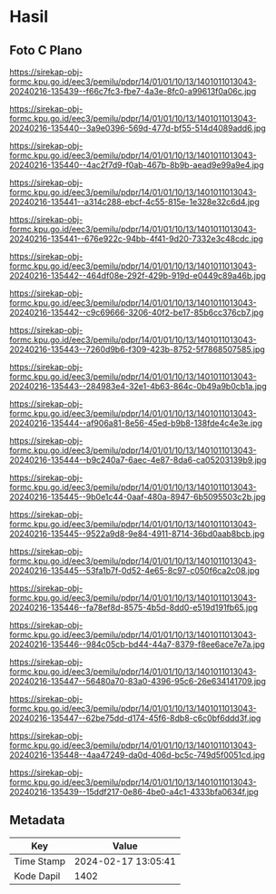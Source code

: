 # Hasil

## Foto C Plano

https://sirekap-obj-formc.kpu.go.id/eec3/pemilu/pdpr/14/01/01/10/13/1401011013043-20240216-135439--f66c7fc3-fbe7-4a3e-8fc0-a99613f0a06c.jpg

https://sirekap-obj-formc.kpu.go.id/eec3/pemilu/pdpr/14/01/01/10/13/1401011013043-20240216-135440--3a9e0396-569d-477d-bf55-514d4089add6.jpg

https://sirekap-obj-formc.kpu.go.id/eec3/pemilu/pdpr/14/01/01/10/13/1401011013043-20240216-135440--4ac2f7d9-f0ab-467b-8b9b-aead9e99a9e4.jpg

https://sirekap-obj-formc.kpu.go.id/eec3/pemilu/pdpr/14/01/01/10/13/1401011013043-20240216-135441--a314c288-ebcf-4c55-815e-1e328e32c6d4.jpg

https://sirekap-obj-formc.kpu.go.id/eec3/pemilu/pdpr/14/01/01/10/13/1401011013043-20240216-135441--676e922c-94bb-4f41-9d20-7332e3c48cdc.jpg

https://sirekap-obj-formc.kpu.go.id/eec3/pemilu/pdpr/14/01/01/10/13/1401011013043-20240216-135442--464df08e-292f-429b-919d-e0449c89a46b.jpg

https://sirekap-obj-formc.kpu.go.id/eec3/pemilu/pdpr/14/01/01/10/13/1401011013043-20240216-135442--c9c69666-3206-40f2-be17-85b6cc376cb7.jpg

https://sirekap-obj-formc.kpu.go.id/eec3/pemilu/pdpr/14/01/01/10/13/1401011013043-20240216-135443--7260d9b6-f309-423b-8752-5f7868507585.jpg

https://sirekap-obj-formc.kpu.go.id/eec3/pemilu/pdpr/14/01/01/10/13/1401011013043-20240216-135443--284983e4-32e1-4b63-864c-0b49a9b0cb1a.jpg

https://sirekap-obj-formc.kpu.go.id/eec3/pemilu/pdpr/14/01/01/10/13/1401011013043-20240216-135444--af906a81-8e56-45ed-b9b8-138fde4c4e3e.jpg

https://sirekap-obj-formc.kpu.go.id/eec3/pemilu/pdpr/14/01/01/10/13/1401011013043-20240216-135444--b9c240a7-6aec-4e87-8da6-ca05203139b9.jpg

https://sirekap-obj-formc.kpu.go.id/eec3/pemilu/pdpr/14/01/01/10/13/1401011013043-20240216-135445--9b0e1c44-0aaf-480a-8947-6b5095503c2b.jpg

https://sirekap-obj-formc.kpu.go.id/eec3/pemilu/pdpr/14/01/01/10/13/1401011013043-20240216-135445--9522a9d8-9e84-4911-8714-36bd0aab8bcb.jpg

https://sirekap-obj-formc.kpu.go.id/eec3/pemilu/pdpr/14/01/01/10/13/1401011013043-20240216-135445--53fa1b7f-0d52-4e65-8c97-c050f6ca2c08.jpg

https://sirekap-obj-formc.kpu.go.id/eec3/pemilu/pdpr/14/01/01/10/13/1401011013043-20240216-135446--fa78ef8d-8575-4b5d-8dd0-e519d191fb65.jpg

https://sirekap-obj-formc.kpu.go.id/eec3/pemilu/pdpr/14/01/01/10/13/1401011013043-20240216-135446--984c05cb-bd44-44a7-8379-f8ee6ace7e7a.jpg

https://sirekap-obj-formc.kpu.go.id/eec3/pemilu/pdpr/14/01/01/10/13/1401011013043-20240216-135447--56480a70-83a0-4396-95c6-26e634141709.jpg

https://sirekap-obj-formc.kpu.go.id/eec3/pemilu/pdpr/14/01/01/10/13/1401011013043-20240216-135447--62be75dd-d174-45f6-8db8-c6c0bf6ddd3f.jpg

https://sirekap-obj-formc.kpu.go.id/eec3/pemilu/pdpr/14/01/01/10/13/1401011013043-20240216-135448--4aa47249-da0d-406d-bc5c-749d5f0051cd.jpg

https://sirekap-obj-formc.kpu.go.id/eec3/pemilu/pdpr/14/01/01/10/13/1401011013043-20240216-135439--15ddf217-0e86-4be0-a4c1-4333bfa0634f.jpg


## Metadata

| Key        | Value               |
| ---------- | ------------------- |
| Time Stamp | 2024-02-17 13:05:41 |
| Kode Dapil | 1402                |



